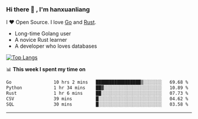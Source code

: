 ### Hi there 👋 , I'm hanxuanliang

<!--
**hanxuanliang/hanxuanliang** is a ✨ _special_ ✨ repository because its `README.md` (this file) appears on your GitHub profile.

Here are some ideas to get you started:

- 🔭 I’m currently working on ...
- 🌱 I’m currently learning ...
- 👯 I’m looking to collaborate on ...
- 🤔 I’m looking for help with ...
- 💬 Ask me about ...
- 📫 How to reach me: ...
- 😄 Pronouns: ...
- ⚡ Fun fact: ...
-->
I ❤ Open Source. I love [Go](https://golang.org) and [Rust](https://www.rust-lang.org/zh-CN/).

* Long-time Golang user
* A novice Rust learner
* A developer who loves databases

[![Top Langs](https://github-readme-stats.vercel.app/api?username=hanxuanliang&show_icons=true&count_private=true&line_height=40)](https://github.com/anuraghazra/github-readme-stats)

📊 **This week I spent my time on**
<!--START_SECTION:waka-->

```txt
Go                10 hrs 2 mins   █████████████████▒░░░░░░░   69.68 %
Python            1 hr 34 mins    ██▓░░░░░░░░░░░░░░░░░░░░░░   10.89 %
Rust              1 hr 6 mins     ██░░░░░░░░░░░░░░░░░░░░░░░   07.73 %
CSV               39 mins         █░░░░░░░░░░░░░░░░░░░░░░░░   04.62 %
SQL               30 mins         █░░░░░░░░░░░░░░░░░░░░░░░░   03.58 %
```

<!--END_SECTION:waka-->

***
